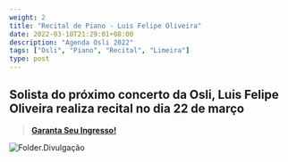 ```yaml
---
weight: 2
title: "Recital de Piano - Luis Felipe Oliveira"
date: 2022-03-18T21:29:01+08:00
description: "Agenda Osli 2022"
tags: ["Osli", "Piano", "Recital", "Limeira"]
type: post
---
```


## Solista do próximo concerto da Osli, Luis Felipe Oliveira realiza recital no dia 22 de março

> [**Garanta Seu Ingresso!**](<https://www.ticketfacil.com.br/eventos/tv-concerto-recital-luis-felipe.aspx> "Ticket Fácil") 


![Folder.Divulgação](/images/recital_piano_luis_oliveira_osli.jpg "Concerto de Abertura da Temporada - Osli 2022")

